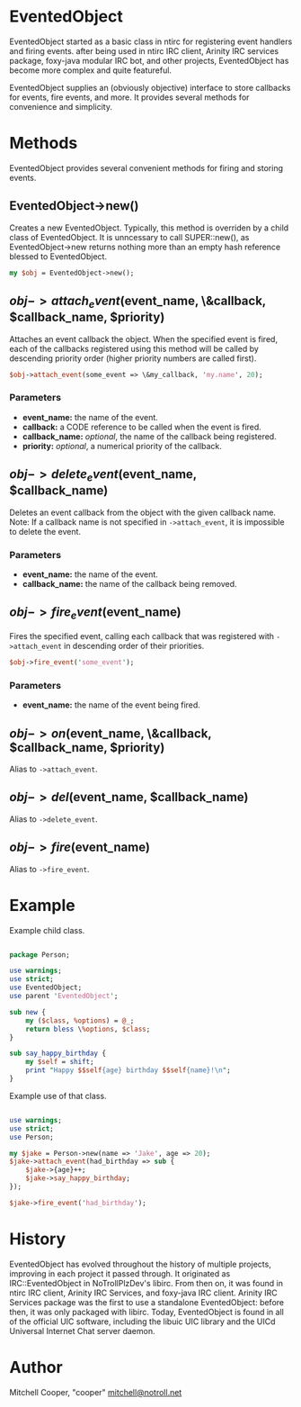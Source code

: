 # EventedObject

EventedObject started as a basic class in ntirc for registering event handlers and firing events. after being used in ntirc IRC client, Arinity IRC services package, foxy-java modular IRC bot, and other projects, EventedObject has become more complex and quite featureful.  
  
EventedObject supplies an (obviously objective) interface to store callbacks for events, fire events, and more. It provides
several methods for convenience and simplicity.

# Methods

EventedObject provides several convenient methods for firing and storing events.

## EventedObject->new()

Creates a new EventedObject. Typically, this method is overriden by a child class of EventedObject. It is unncessary
to call SUPER::new(), as EventedObject->new returns nothing more than an empty hash reference blessed to EventedObject.

```perl
my $obj = EventedObject->new();
```

## $obj->attach_event($event_name, \\&callback, $callback_name, $priority)

Attaches an event callback the object. When the specified event is fired, each of the callbacks registered using this method
will be called by descending priority order (higher priority numbers are called first).

```perl
$obj->attach_event(some_event => \&my_callback, 'my.name', 20);
```

### Parameters

* __event_name:__ the name of the event.
* __callback:__ a CODE reference to be called when the event is fired.
* __callback_name:__ *optional*, the name of the callback being registered.
* __priority:__ *optional*, a numerical priority of the callback.

## $obj->delete_event($event_name, $callback_name)

Deletes an event callback from the object with the given callback name.  
Note: If a callback name is not specified in `->attach_event`, it is impossible to delete the event.

### Parameters

* __event_name:__ the name of the event.
* __callback_name:__ the name of the callback being removed.

## $obj->fire_event($event_name)

Fires the specified event, calling each callback that was registered with `->attach_event` in descending order of
their priorities.

```perl
$obj->fire_event('some_event');
```

### Parameters

* __event_name:__ the name of the event being fired.

## $obj->on($event_name, \\&callback, $callback_name, $priority)

Alias to `->attach_event`.

## $obj->del($event_name, $callback_name)

Alias to `->delete_event`.

## $obj->fire($event_name)

Alias to `->fire_event`.

# Example

Example child class.

```perl

package Person;

use warnings;
use strict;
use EventedObject;
use parent 'EventedObject';

sub new {
    my ($class, %options) = @_;
    return bless \%options, $class;
}

sub say_happy_birthday {
    my $self = shift;
    print "Happy $$self{age} birthday $$self{name}!\n";
}

```

Example use of that class.

```perl

use warnings;
use strict;
use Person;

my $jake = Person->new(name => 'Jake', age => 20);
$jake->attach_event(had_birthday => sub {
    $jake->{age}++;
    $jake->say_happy_birthday;
});

$jake->fire_event('had_birthday');

```

# History

EventedObject has evolved throughout the history of multiple projects, improving in each project it passed through.
It originated as IRC::EventedObject in NoTrollPlzDev's libirc. From then on, it was found in ntirc IRC client,
Arinity IRC Services, and foxy-java IRC client. Arinity IRC Services package was the first to use a standalone
EventedObject: before then, it was only packaged with libirc. Today, EventedObject is found in all of the official
UIC software, including the libuic UIC library and the UICd Universal Internet Chat server daemon.

# Author

Mitchell Cooper, "cooper" <mitchell@notroll.net>
